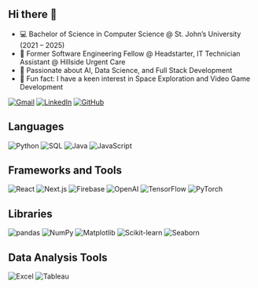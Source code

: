 ## Hi there 👋

- 💻 Bachelor of Science in Computer Science @ St. John’s University (2021 – 2025)
- 🔧 Former Software Engineering Fellow @ Headstarter, IT Technician Assistant @ Hillside Urgent Care
- 🧠 Passionate about AI, Data Science, and Full Stack Development
- 🚀 Fun fact: I have a keen interest in Space Exploration and Video Game Development


[![Gmail](https://img.shields.io/badge/Gmail-red?style=for-the-badge&logo=gmail&logoColor=white)](mailto:shifathhossain2002@gmail.com)
[![LinkedIn](https://img.shields.io/badge/LinkedIn-blue?style=for-the-badge&logo=linkedin&logoColor=white)](https://www.linkedin.com/in/shifathhossain)
[![GitHub](https://img.shields.io/badge/GitHub-black?style=for-the-badge&logo=github&logoColor=white)](https://github.com/shifathhossain)


## Languages
![Python](https://img.shields.io/badge/Python-blue?style=for-the-badge&logo=python)
![SQL](https://img.shields.io/badge/SQL-lightgrey?style=for-the-badge&logo=postgresql)
![Java](https://img.shields.io/badge/Java-orange?style=for-the-badge&logo=java)
![JavaScript](https://img.shields.io/badge/JavaScript-yellow?style=for-the-badge&logo=javascript)


## Frameworks and Tools
![React](https://img.shields.io/badge/React-blue?style=for-the-badge&logo=react)
![Next.js](https://img.shields.io/badge/NextJS-black?style=for-the-badge&logo=next.js)
![Firebase](https://img.shields.io/badge/Firebase-yellow?style=for-the-badge&logo=firebase)
![OpenAI](https://img.shields.io/badge/OpenAI-grey?style=for-the-badge&logo=openai)
![TensorFlow](https://img.shields.io/badge/TensorFlow-orange?style=for-the-badge&logo=tensorflow)
![PyTorch](https://img.shields.io/badge/PyTorch-red?style=for-the-badge&logo=pytorch)


## Libraries
![pandas](https://img.shields.io/badge/pandas-150458?style=for-the-badge&logo=pandas)
![NumPy](https://img.shields.io/badge/NumPy-013243?style=for-the-badge&logo=numpy)
![Matplotlib](https://img.shields.io/badge/Matplotlib-blue?style=for-the-badge&logo=matplotlib)
![Scikit-learn](https://img.shields.io/badge/ScikitLearn-brightgreen?style=for-the-badge&logo=scikit-learn)
![Seaborn](https://img.shields.io/badge/Seaborn-lightblue?style=for-the-badge&logo=data)


## Data Analysis Tools
![Excel](https://img.shields.io/badge/Excel-217346?style=for-the-badge&logo=microsoft-excel&logoColor=white)
![Tableau](https://img.shields.io/badge/Tableau-00B3E6?style=for-the-badge&logo=tableau&logoColor=white)
